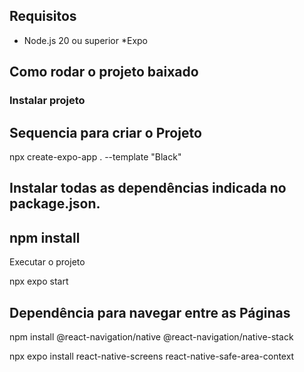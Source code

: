 ## Requisitos

- Node.js 20 ou superior
  \*Expo

## Como rodar o projeto baixado

### Instalar projeto

## Sequencia para criar o Projeto

npx create-expo-app . --template "Black"

## Instalar todas as dependências indicada no package.json.

## npm install

Executar o projeto

npx expo start

## Dependência para navegar entre as Páginas

npm install @react-navigation/native @react-navigation/native-stack

npx expo install react-native-screens react-native-safe-area-context
